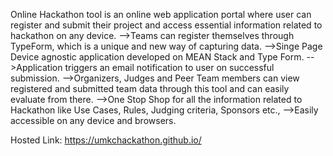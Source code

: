 Online Hackathon tool is an online web application portal where user can register and submit their project and access essential information related to hackathon on any device.
  -->Teams can register themselves through TypeForm, which is a unique and new way of capturing data.
	-->Singe Page Device agnostic application developed on MEAN Stack and Type Form.
	-->Application triggers an email notification to user on successful submission.
	-->Organizers, Judges and Peer Team members can view registered and submitted team data through this tool and can easily evaluate from there.
	-->One Stop Shop for all the information related to Hackathon like Use Cases, Rules, Judging criteria, Sponsors etc.,
	-->Easily accessible on any device and browsers.

Hosted Link: https://umkchackathon.github.io/
